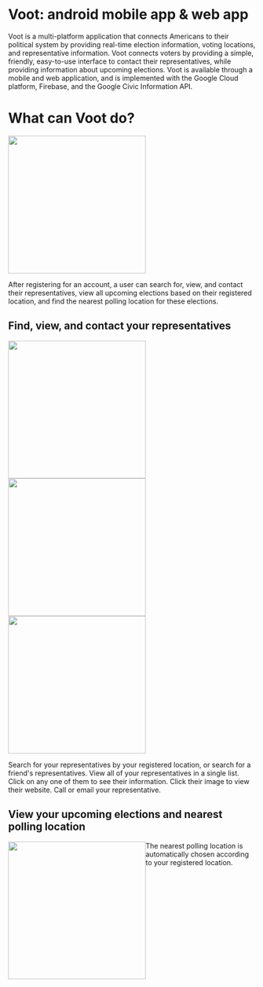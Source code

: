 # Voot: android mobile app & web app

<p>Voot is a multi-platform application that connects Americans to their political system by providing real-time election information, voting locations, and representative information. Voot connects voters by providing a simple, friendly, easy-to-use interface to contact their representatives, while providing information about upcoming elections. Voot is available through a mobile and web application, and is implemented with the Google Cloud platform, Firebase, and the Google Civic Information API.</p>

# What can Voot do?

<div>
  <img src="https://i.imgur.com/uziylpC.jpg" width="280"/>
  <p>After registering for an account, a user can search for, view, and contact their representatives, view all upcoming elections based on their registered location, and find the nearest polling location for these elections.</p>
</div>

## Find, view, and contact your representatives

<div>
  <img src="https://i.imgur.com/ZLWA9ip.jpg" width="280" style="float:left;" />
  <img src="https://i.imgur.com/YJjKubm.jpg" width="280"/>
  <img src="https://i.imgur.com/egJMxQR.jpg" width="280"/>
  <p>Search for your representatives by your registered location, or search for a friend's representatives. View all of your representatives in a single list. Click on any one of them to see their information. Click their image to view their website. Call or email your representative.</p>
</div>

## View your upcoming elections and nearest polling location

<div>
  <img src="https://i.imgur.com/JZPapIx.jpg" width="280" style="float:left;" />
  <p>The nearest polling location is automatically chosen according to your registered location.</p>
</div>
